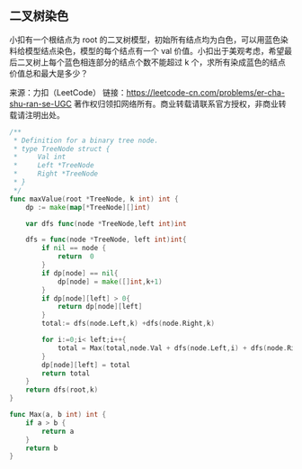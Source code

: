 ## 二叉树染色

小扣有一个根结点为 root 的二叉树模型，初始所有结点均为白色，可以用蓝色染料给模型结点染色，模型的每个结点有一个 val 价值。小扣出于美观考虑，希望最后二叉树上每个蓝色相连部分的结点个数不能超过 k 个，求所有染成蓝色的结点价值总和最大是多少？

来源：力扣（LeetCode）
链接：https://leetcode-cn.com/problems/er-cha-shu-ran-se-UGC
著作权归领扣网络所有。商业转载请联系官方授权，非商业转载请注明出处。
```go
/**
 * Definition for a binary tree node.
 * type TreeNode struct {
 *     Val int
 *     Left *TreeNode
 *     Right *TreeNode
 * }
 */
func maxValue(root *TreeNode, k int) int {
    dp := make(map[*TreeNode][]int)

    var dfs func(node *TreeNode,left int)int

    dfs = func(node *TreeNode, left int)int{
        if nil == node {
            return  0
        }
        if dp[node] == nil{
            dp[node] = make([]int,k+1)
        } 
        if dp[node][left] > 0{
            return dp[node][left]
        }   
        total:= dfs(node.Left,k) +dfs(node.Right,k)

        for i:=0;i< left;i++{
            total = Max(total,node.Val + dfs(node.Left,i) + dfs(node.Right,left-i-1))
        }
        dp[node][left] = total
        return total
    }
    return dfs(root,k)
}

func Max(a, b int) int {
	if a > b {
		return a
	}
	return b
}
```
